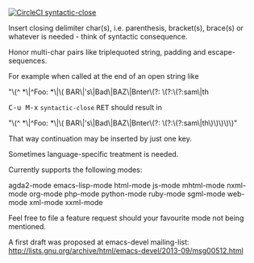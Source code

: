 [![CircleCI syntactic-close](https://circleci.com/gh/emacs-berlin/syntactic-close.svg?style=svg)](https://app.circleci.com/pipelines/gh/emacs-berlin/syntactic-close)

Insert closing delimiter char(s), i.e. parenthesis, bracket(s), brace(s) or
whatever is needed - think of syntactic consequence.

Honor multi-char pairs like triplequoted string, padding and
escape-sequences.

For example when called at the end of an open string like

"\\(^ *\\|^Foo: *\\|\\( BAR\\|'s\\|Bad\\|BAZ\\|Bnter\\(?: \\(?:\\(?:sam\\|th

<kbd>C-u M-x</kbd> `syntactic-close` <kbd>RET</kbd> should result in

"\\(^ *\\|^Foo: *\\|\\( BAR\\|'s\\|Bad\\|BAZ\\|Bnter\\(?: \\(?:\\(?:sam\\|th\\)\\)\\)\\)\\)"

That way continuation may be inserted by just one key.

Sometimes language-specific treatment is needed. 

Currently supports the following modes: 

agda2-mode
emacs-lisp-mode 
html-mode 
js-mode 
mhtml-mode 
nxml-mode 
org-mode 
php-mode 
python-mode 
ruby-mode 
sgml-mode 
web-mode 
xml-mode 
xxml-mode

Feel free to file a feature request should your favourite mode not
being mentioned.

A first draft was proposed at emacs-devel mailing-list: 
http://lists.gnu.org/archive/html/emacs-devel/2013-09/msg00512.html 
